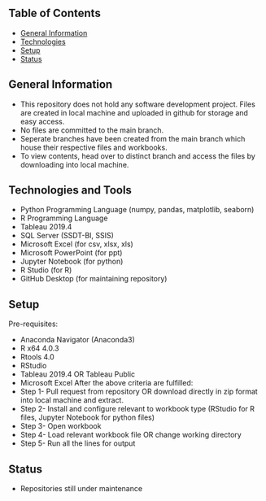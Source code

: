 ## Table of Contents
* [General Information](#general-information)
* [Technologies](technologies-and-tools)
* [Setup](setup)
* [Status](status)

## General Information
* This repository does not hold any software development project. Files are created in local machine and uploaded in github for storage and easy access.
* No files are committed to the main branch. 
* Seperate branches have been created from the main branch which house their respective files and workbooks.
* To view contents, head over to distinct branch and access the files by downloading into local machine.

## Technologies and Tools
* Python Programming Language (numpy, pandas, matplotlib, seaborn)
* R Programming Language
* Tableau 2019.4
* SQL Server (SSDT-BI, SSIS)
* Microsoft Excel (for csv, xlsx, xls)
* Microsoft PowerPoint (for ppt)
* Jupyter Notebook (for python)
* R Studio (for R)
* GitHub Desktop (for maintaining repository)

## Setup
Pre-requisites:
* Anaconda Navigator (Anaconda3)
* R x64 4.0.3
* Rtools 4.0
* RStudio
* Tableau 2019.4 OR Tableau Public
* Microsoft Excel
After the above criteria are fulfilled:
* Step 1- Pull request from repository OR download directly in zip format into local machine and extract.
* Step 2- Install and configure relevant to workbook type (RStudio for R files, Jupyter Notebook for python files)
* Step 3- Open workbook
* Step 4- Load relevant workbook file OR change working directory
* Step 5- Run all the lines for output 

## Status
* Repositories still under maintenance
